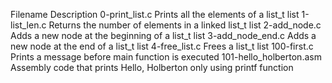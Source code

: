 Filename	Description
0-print_list.c	Prints all the elements of a list_t list
1-list_len.c	Returns the number of elements in a linked list_t list
2-add_node.c	Adds a new node at the beginning of a list_t list
3-add_node_end.c	Adds a new node at the end of a list_t list
4-free_list.c	Frees a list_t list
100-first.c	Prints a message before main function is executed
101-hello_holberton.asm	Assembly code that prints Hello, Holberton only using printf function
